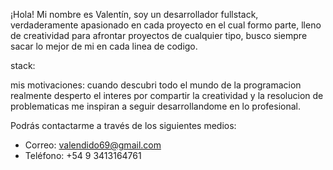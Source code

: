 ¡Hola! Mi nombre es Valentín, soy un desarrollador fullstack, verdaderamente apasionado en cada proyecto en el cual formo parte, lleno de creatividad para afrontar proyectos de cualquier tipo, busco siempre sacar lo mejor de mi en cada linea de codigo. 

stack:
<React/>
<Redux/>
<Node/>
<Express/>
<Javascript/>
<SQL/>
<Sequelize/>

mis motivaciones:
cuando descubri todo el mundo de la programacion realmente desperto el interes por compartir la creatividad y la resolucion de problematicas me inspiran a seguir desarrollandome en lo profesional.

Podrás contactarme a través de los siguientes medios:
- Correo: valendido69@gmail.com
- Teléfono: +54 9 3413164761
